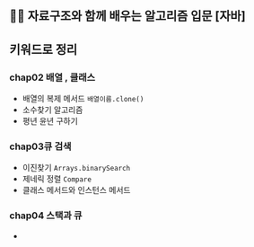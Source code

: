 ## 👩‍💻 자료구조와 함께 배우는 알고리즘 입문 [자바]

## 키워드로 정리 
### chap02 배열 , 클래스
- 배열의 복제 메서드 `배열이름.clone()`
- 소수찾기 알고리즘
- 평년 윤년 구하기

### chap03큐 검색
- 이진찾기 `Arrays.binarySearch`
- 제네릭 정렬 `Compare`
- 클래스 메서드와 인스턴스 메서드

### chap04 스택과 큐
- 